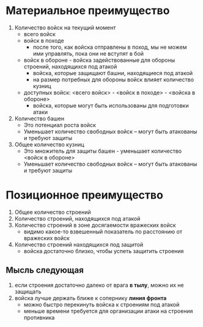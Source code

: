 # Материальное преимущество
1. Количество войск на текущий момент
    - всего войск
	- войск в походе
	    * после того, как войска отправлены в поход, мы не можем ими управлять, пока они не вступят в бой
	- войск в обороне - войска задействованные для обороны строений, находящихся под атакой
	    * войска, которые защищают башни, находящиеся под атакой
	    * на размер потребных для обороны войск влияет количество кузниц 
	- доступных войск: <всего войск> - <войск в походе>  - <войска в обороне>
	    * войска, которые могут быть использованы для подготовки атаки
2. Количество башен
    - Это потенциал роста войск
    - Уменьшает количество свободных войск – могут быть атакованы и требуют защиты
3. Общее количество кузниц
    - Это множитель для защиты башен - уменьшает количество <войск в обороне>
    - Уменьшает количество свободных войск – могут быть атакованы и требуют защиты

# Позиционное преимущество
1. Общее количество строений
2. Количество строений, находящихся под атакой
3. Количество строений в зоне досягаемости вражеских войск
    - видимо какое-то взвешенный показатель по расстоянию от вражеских войск
4. Количество строений находящихся под защитой
    - войска достаточно близко, чтобы успеть защитить строения
## Мысль следующая 
1. если строения достаточно далеко от врага **в тылу**, можно их не защищать
2. войска лучше держать ближе к сопернику **линия фронта**
    * можно быстро перекинуть войска к строениям под атакой
    * меньше времени требуется для организации атаки на строения противника 


